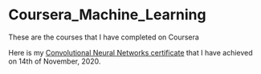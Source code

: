 # Coursera_Machine_Learning
 These are the courses that I have completed on Coursera

 Here is my [Convolutional Neural Networks certificate](https://coursera.org/share/d76de16598c0e487c491354a50952ff6) that I have achieved on 14th of November, 2020.

